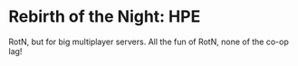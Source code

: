 # Rebirth of the Night: HPE

RotN, but for big multiplayer servers. All the fun of RotN, none of the co-op lag!
